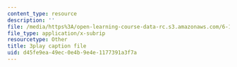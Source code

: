 ```yaml
---
content_type: resource
description: ''
file: /media/https%3A/open-learning-course-data-rc.s3.amazonaws.com/6-172-performance-engineering-of-software-systems-fall-2018/d45fe9ea49ec0e4b9e4e1177391a3f7a_6I26_r1BKd8.srt
file_type: application/x-subrip
resourcetype: Other
title: 3play caption file
uid: d45fe9ea-49ec-0e4b-9e4e-1177391a3f7a
---
```


